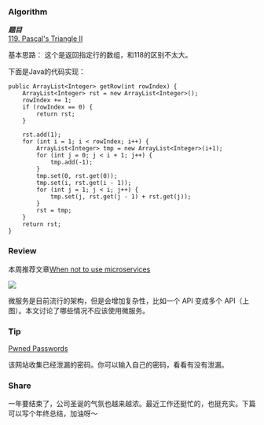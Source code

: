 ### Algorithm

 ***题目***  
[119. Pascal's Triangle II](https://leetcode.com/problems/pascals-triangle-ii/) 

基本思路：
这个是返回指定行的数组，和118的区别不太大。

下面是Java的代码实现：

```
public ArrayList<Integer> getRow(int rowIndex) {
    ArrayList<Integer> rst = new ArrayList<Integer>();
    rowIndex += 1;
    if (rowIndex == 0) {
        return rst;
    }

    rst.add(1);
    for (int i = 1; i < rowIndex; i++) {
        ArrayList<Integer> tmp = new ArrayList<Integer>(i+1);
        for (int j = 0; j < i + 1; j++) {
            tmp.add(-1);
        }
        tmp.set(0, rst.get(0));
        tmp.set(i, rst.get(i - 1));
        for (int j = 1; j < i; j++) {
            tmp.set(j, rst.get(j - 1) + rst.get(j));
        }
        rst = tmp;
    }
    return rst;
}
```

### Review

本周推荐文章[When not to use microservices](https://www.feval.fr/posts/microservices/)

![](https://www.feval.fr/img/2018/microservices/APIs.png)

微服务是目前流行的架构，但是会增加复杂性，比如一个 API 变成多个 API（上图）。本文讨论了哪些情况不应该使用微服务。

### Tip

[Pwned Passwords](https://haveibeenpwned.com/Passwords)

该网站收集已经泄漏的密码。你可以输入自己的密码，看看有没有泄漏。

### Share

一年要结束了，公司圣诞的气氛也越来越浓。最近工作还挺忙的，也挺充实。下篇可以写个年终总结，加油呀～